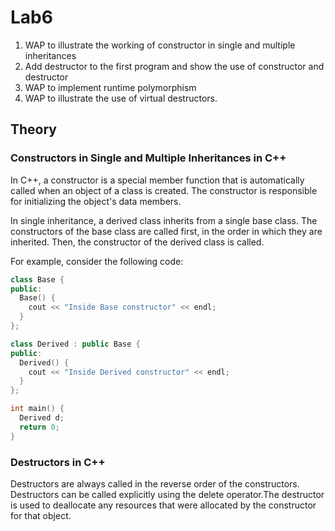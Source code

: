 # Lab6

1. WAP to illustrate the working of constructor in single and multiple inheritances
2. Add destructor to the first program and show the use of constructor and destructor
3. WAP to implement runtime polymorphism
4. WAP to illustrate the use of virtual destructors.

## Theory

### Constructors in Single and Multiple Inheritances in C++

In C++, a constructor is a special member function that is automatically called when an object of a class is created. The constructor is responsible for initializing the object's data members.

In single inheritance, a derived class inherits from a single base class. The constructors of the base class are called first, in the order in which they are inherited. Then, the constructor of the derived class is called.

For example, consider the following code:

```c++
class Base {
public:
  Base() {
    cout << "Inside Base constructor" << endl;
  }
};

class Derived : public Base {
public:
  Derived() {
    cout << "Inside Derived constructor" << endl;
  }
};

int main() {
  Derived d;
  return 0;
}
```

### Destructors in C++

Destructors are always called in the reverse order of the constructors. Destructors can be called explicitly using the delete operator.The destructor is used to deallocate any resources that were allocated by the constructor for that object.
